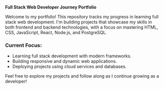 **Full Stack Web Developer Journey Portfolio**

Welcome to my portfolio! This repository tracks my progress in learning full stack web development. I'm building projects that showcase my skills in both frontend and backend technologies, with a focus on mastering HTML, CSS, JavaScript, React, Node.js, and PostgreSQL.

### Current Focus:
- Learning full stack development with modern frameworks.
- Building responsive and dynamic web applications.
- Deploying projects using cloud services and databases.

Feel free to explore my projects and follow along as I continue growing as a developer!
